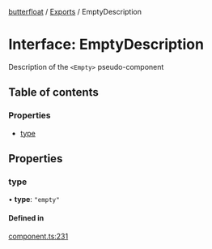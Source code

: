 [butterfloat](../README.md) / [Exports](../modules.md) / EmptyDescription

# Interface: EmptyDescription

Description of the `<Empty>` pseudo-component

## Table of contents

### Properties

- [type](EmptyDescription.md#type)

## Properties

### type

• **type**: ``"empty"``

#### Defined in

[component.ts:231](https://github.com/WorldMaker/butterfloat/blob/098685f/component.ts#L231)
